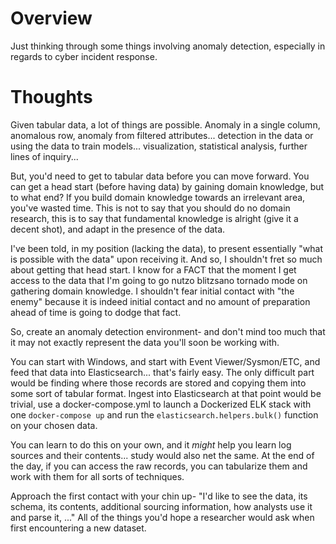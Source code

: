 # Overview
Just thinking through some things involving anomaly detection, especially in regards to cyber incident response.

# Thoughts
Given tabular data, a lot of things are possible. Anomaly in a single column, anomalous row, anomaly from filtered attributes... detection in the data or using the data to train models... visualization, statistical analysis, further lines of inquiry...

But, you'd need to get to tabular data before you can move forward. You can get a head start (before having data) by gaining domain knowledge, but to what end? If you build domain knowledge towards an irrelevant area, you've wasted time. This is not to say that you should do no domain research, this is to say that fundamental knowledge is alright (give it a decent shot), and adapt in the presence of the data.

I've been told, in my position (lacking the data), to present essentially "what is possible with the data" upon receiving it. And so, I shouldn't fret so much about getting that head start. I know for a FACT that the moment I get access to the data that I'm going to go nutzo blitzsano tornado mode on gathering domain knowledge. I shouldn't fear initial contact with "the enemy" because it is indeed initial contact and no amount of preparation ahead of time is going to dodge that fact. 

So, create an anomaly detection environment- and don't mind too much that it may not exactly represent the data you'll soon be working with. 

You can start with Windows, and start with Event Viewer/Sysmon/ETC, and feed that data into Elasticsearch... that's fairly easy. The only difficult part would be finding where those records are stored and copying them into some sort of tabular format. Ingest into Elasticsearch at that point would be trivial, use a docker-compose.yml to launch a Dockerized ELK stack with one `docker-compose up` and run the `elasticsearch.helpers.bulk()` function on your chosen data. 

You can learn to do this on your own, and it *might* help you learn log sources and their contents... study would also net the same. At the end of the day, if you can access the raw records, you can tabularize them and work with them for all sorts of techniques.

Approach the first contact with your chin up- "I'd like to see the data, its schema, its contents, additional sourcing information, how analysts use it and parse it, ..." All of the things you'd hope a researcher would ask when first encountering a new dataset.